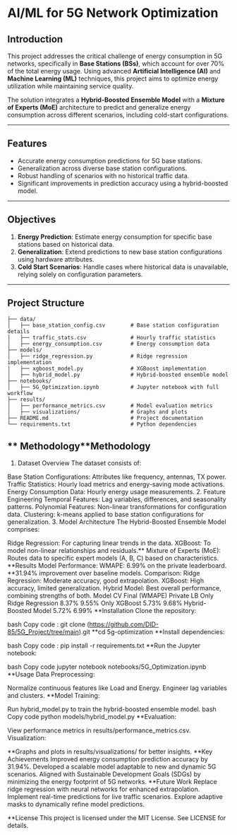 # **AI/ML for 5G Network Optimization**

## **Introduction**
This project addresses the critical challenge of energy consumption in 5G networks, specifically in **Base Stations (BSs)**, which account for over 70% of the total energy usage. Using advanced **Artificial Intelligence (AI)** and **Machine Learning (ML)** techniques, this project aims to optimize energy utilization while maintaining service quality.

The solution integrates a **Hybrid-Boosted Ensemble Model** with a **Mixture of Experts (MoE)** architecture to predict and generalize energy consumption across different scenarios, including cold-start configurations.

---

## **Features**
- Accurate energy consumption predictions for 5G base stations.
- Generalization across diverse base station configurations.
- Robust handling of scenarios with no historical traffic data.
- Significant improvements in prediction accuracy using a hybrid-boosted model.

---

## **Objectives**
1. **Energy Prediction**: Estimate energy consumption for specific base stations based on historical data.
2. **Generalization**: Extend predictions to new base station configurations using hardware attributes.
3. **Cold Start Scenarios**: Handle cases where historical data is unavailable, relying solely on configuration parameters.

---

## **Project Structure**

```plaintext
├── data/
│   ├── base_station_config.csv        # Base station configuration details
│   ├── traffic_stats.csv              # Hourly traffic statistics
│   ├── energy_consumption.csv         # Energy consumption data
├── models/
│   ├── ridge_regression.py            # Ridge regression implementation
│   ├── xgboost_model.py               # XGBoost implementation
│   ├── hybrid_model.py                # Hybrid-boosted ensemble model
├── notebooks/
│   ├── 5G_Optimization.ipynb          # Jupyter notebook with full workflow
├── results/
│   ├── performance_metrics.csv        # Model evaluation metrics
│   ├── visualizations/                # Graphs and plots
├── README.md                          # Project documentation
└── requirements.txt                   # Python dependencies
```
## ** Methodology**Methodology
1. Dataset Overview
The dataset consists of:

Base Station Configurations: Attributes like frequency, antennas, TX power.
Traffic Statistics: Hourly load metrics and energy-saving mode activations.
Energy Consumption Data: Hourly energy usage measurements.
2. Feature Engineering
Temporal Features: Lag variables, differences, and seasonality patterns.
Polynomial Features: Non-linear transformations for configuration data.
Clustering: k-means applied to base station configurations for generalization.
3. Model Architecture
The Hybrid-Boosted Ensemble Model comprises:

Ridge Regression: For capturing linear trends in the data.
XGBoost: To model non-linear relationships and residuals.**
Mixture of Experts (MoE): Routes data to specific expert models (A, B, C) based on characteristics.
**Results
Model Performance:
WMAPE: 6.99% on the private leaderboard.
**31.94% improvement over baseline models.
Comparison:
Ridge Regression: Moderate accuracy, good extrapolation.
XGBoost: High accuracy, limited generalization.
Hybrid Model: Best overall performance, combining strengths of both.
Model	CV Final (WMAPE)	Private LB
Only Ridge Regression	8.37%	9.55%
Only XGBoost	5.73%	9.68%
Hybrid-Boosted Model	5.72%	6.99%
**Installation
Clone the repository:

bash
Copy code :
git clone (https://github.com/DID-85/5G_Project/tree/main).git
**cd 5g-optimization
**Install dependencies:

bash
Copy code :
pip install -r requirements.txt
**Run the Jupyter notebook:

bash
Copy code
jupyter notebook notebooks/5G_Optimization.ipynb
**Usage
Data Preprocessing:

Normalize continuous features like Load and Energy.
Engineer lag variables and clusters.
**Model Training:

Run hybrid_model.py to train the hybrid-boosted ensemble model.
bash
Copy code
python models/hybrid_model.py
**Evaluation:

View performance metrics in results/performance_metrics.csv.
Visualization:

**Graphs and plots in results/visualizations/ for better insights.
**Key Achievements
Improved energy consumption prediction accuracy by 31.94%.
Developed a scalable model adaptable to new and dynamic 5G scenarios.
Aligned with Sustainable Development Goals (SDGs) by minimizing the energy footprint of 5G networks.
**Future Work
Replace ridge regression with neural networks for enhanced extrapolation.
Implement real-time predictions for live traffic scenarios.
Explore adaptive masks to dynamically refine model predictions.


**License
This project is licensed under the MIT License. See LICENSE for details.

